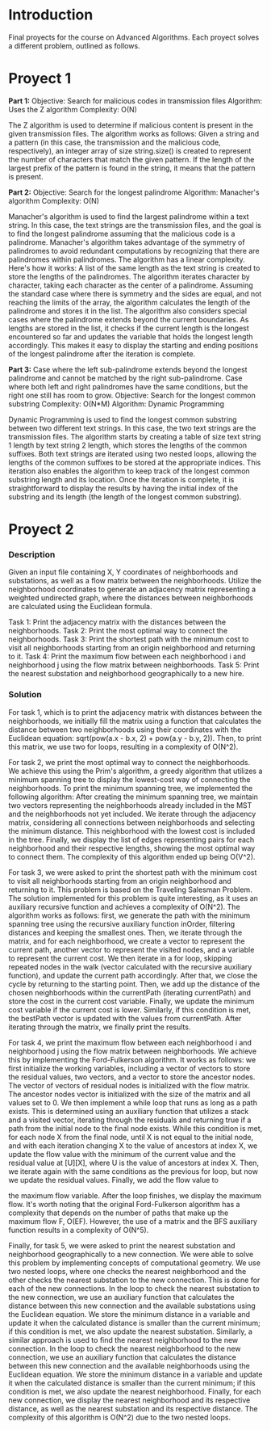 # Introduction

Final proyects for the course on Advanced Algorithms. Each proyect solves a different problem, outlined as follows. 

# Proyect 1

**Part 1:**
Objective: Search for malicious codes in transmission files
Algorithm: Uses the Z algorithm
Complexity: O(N)

The Z algorithm is used to determine if malicious content is present in the given transmission files. The algorithm works as follows: Given a string and a pattern (in this case, the transmission and the malicious code, respectively), an integer array of size string.size() is created to represent the number of characters that match the given pattern. If the length of the largest prefix of the pattern is found in the string, it means that the pattern is present.

**Part 2:**
Objective: Search for the longest palindrome
Algorithm: Manacher's algorithm
Complexity: O(N)

Manacher's algorithm is used to find the largest palindrome within a text string. In this case, the text strings are the transmission files, and the goal is to find the longest palindrome assuming that the malicious code is a palindrome. Manacher's algorithm takes advantage of the symmetry of palindromes to avoid redundant computations by recognizing that there are palindromes within palindromes. The algorithm has a linear complexity. Here's how it works: A list of the same length as the text string is created to store the lengths of the palindromes. The algorithm iterates character by character, taking each character as the center of a palindrome. Assuming the standard case where there is symmetry and the sides are equal, and not reaching the limits of the array, the algorithm calculates the length of the palindrome and stores it in the list. The algorithm also considers special cases where the palindrome extends beyond the current boundaries. As lengths are stored in the list, it checks if the current length is the longest encountered so far and updates the variable that holds the longest length accordingly. This makes it easy to display the starting and ending positions of the longest palindrome after the iteration is complete.

**Part 3:**
Case where the left sub-palindrome extends beyond the longest palindrome and cannot be matched by the right sub-palindrome.
Case where both left and right palindromes have the same conditions, but the right one still has room to grow.
Objective: Search for the longest common substring
Complexity: O(N*M)
Algorithm: Dynamic Programming

Dynamic Programming is used to find the longest common substring between two different text strings. In this case, the two text strings are the transmission files. The algorithm starts by creating a table of size text string 1 length by text string 2 length, which stores the lengths of the common suffixes. Both text strings are iterated using two nested loops, allowing the lengths of the common suffixes to be stored at the appropriate indices. This iteration also enables the algorithm to keep track of the longest common substring length and its location. Once the iteration is complete, it is straightforward to display the results by having the initial index of the substring and its length (the length of the longest common substring).

# Proyect 2

### Description

Given an input file containing X, Y coordinates of neighborhoods and substations, as well as a flow matrix between the neighborhoods. Utilize the neighborhood coordinates to generate an adjacency matrix representing a weighted undirected graph, where the distances between neighborhoods are calculated using the Euclidean formula.

Task 1: Print the adjacency matrix with the distances between the neighborhoods.
Task 2: Print the most optimal way to connect the neighborhoods.
Task 3: Print the shortest path with the minimum cost to visit all neighborhoods starting from an origin neighborhood and returning to it.
Task 4: Print the maximum flow between each neighborhood i and neighborhood j using the flow matrix between neighborhoods.
Task 5: Print the nearest substation and neighborhood geographically to a new hire.

### Solution

For task 1, which is to print the adjacency matrix with distances between the neighborhoods, we initially fill the matrix using a function that calculates the distance between two neighborhoods using their coordinates with the Euclidean equation: sqrt(pow(a.x - b.x, 2) + pow(a.y - b.y, 2)). Then, to print this matrix, we use two for loops, resulting in a complexity of O(N^2).

For task 2, we print the most optimal way to connect the neighborhoods. We achieve this using the Prim's algorithm, a greedy algorithm that utilizes a minimum spanning tree to display the lowest-cost way of connecting the neighborhoods. To print the minimum spanning tree, we implemented the following algorithm: After creating the minimum spanning tree, we maintain two vectors representing the neighborhoods already included in the MST and the neighborhoods not yet included. We iterate through the adjacency matrix, considering all connections between neighborhoods and selecting the minimum distance. This neighborhood with the lowest cost is included in the tree. Finally, we display the list of edges representing pairs for each neighborhood and their respective lengths, showing the most optimal way to connect them. The complexity of this algorithm ended up being O(V^2).

For task 3, we were asked to print the shortest path with the minimum cost to visit all neighborhoods starting from an origin neighborhood and returning to it. This problem is based on the Traveling Salesman Problem. The solution implemented for this problem is quite interesting, as it uses an auxiliary recursive function and achieves a complexity of O(N^2). The algorithm works as follows: first, we generate the path with the minimum spanning tree using the recursive auxiliary function inOrder, filtering distances and keeping the smallest ones. Then, we iterate through the matrix, and for each neighborhood, we create a vector to represent the current path, another vector to represent the visited nodes, and a variable to represent the current cost. We then iterate in a for loop, skipping repeated nodes in the walk (vector calculated with the recursive auxiliary function), and update the current path accordingly. After that, we close the cycle by returning to the starting point. Then, we add up the distance of the chosen neighborhoods within the currentPath (iterating currentPath) and store the cost in the current cost variable. Finally, we update the minimum cost variable if the current cost is lower. Similarly, if this condition is met, the bestPath vector is updated with the values from currentPath. After iterating through the matrix, we finally print the results.

For task 4, we print the maximum flow between each neighborhood i and neighborhood j using the flow matrix between neighborhoods. We achieve this by implementing the Ford-Fulkerson algorithm. It works as follows: we first initialize the working variables, including a vector of vectors to store the residual values, two vectors, and a vector to store the ancestor nodes. The vector of vectors of residual nodes is initialized with the flow matrix. The ancestor nodes vector is initialized with the size of the matrix and all values set to 0. We then implement a while loop that runs as long as a path exists. This is determined using an auxiliary function that utilizes a stack and a visited vector, iterating through the residuals and returning true if a path from the initial node to the final node exists. While this condition is met, for each node X from the final node, until X is not equal to the initial node, and with each iteration changing X to the value of ancestors at index X, we update the flow value with the minimum of the current value and the residual value at [U][X], where U is the value of ancestors at index X. Then, we iterate again with the same conditions as the previous for loop, but now we update the residual values. Finally, we add the flow value to

the maximum flow variable. After the loop finishes, we display the maximum flow. It's worth noting that the original Ford-Fulkerson algorithm has a complexity that depends on the number of paths that make up the maximum flow F, O(EF). However, the use of a matrix and the BFS auxiliary function results in a complexity of O(N^5).

Finally, for task 5, we were asked to print the nearest substation and neighborhood geographically to a new connection. We were able to solve this problem by implementing concepts of computational geometry. We use two nested loops, where one checks the nearest neighborhood and the other checks the nearest substation to the new connection. This is done for each of the new connections. In the loop to check the nearest substation to the new connection, we use an auxiliary function that calculates the distance between this new connection and the available substations using the Euclidean equation. We store the minimum distance in a variable and update it when the calculated distance is smaller than the current minimum; if this condition is met, we also update the nearest substation. Similarly, a similar approach is used to find the nearest neighborhood to the new connection. In the loop to check the nearest neighborhood to the new connection, we use an auxiliary function that calculates the distance between this new connection and the available neighborhoods using the Euclidean equation. We store the minimum distance in a variable and update it when the calculated distance is smaller than the current minimum; if this condition is met, we also update the nearest neighborhood. Finally, for each new connection, we display the nearest neighborhood and its respective distance, as well as the nearest substation and its respective distance. The complexity of this algorithm is O(N^2) due to the two nested loops.



